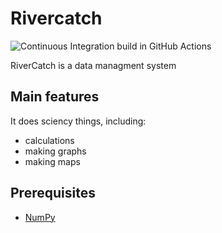 # Rivercatch

![Continuous Integration build in GitHub Actions](https://github.com/RachelNickerson/python-intermediate-rivercatchment/actions/workflows/main.yml/badge.svg)

RiverCatch is a data managment system

## Main features
It does sciency things, including:

 - calculations
 - making graphs
 - making maps

 ## Prerequisites

 - [NumPy](https://www.numpy.org/)

